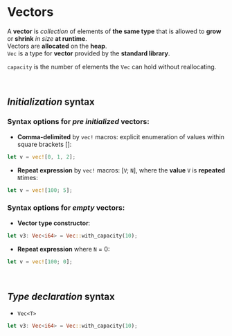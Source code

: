 # Vectors
A **vector** is *collection* of elements of **the same type** that is allowed to **grow** or **shrink** *in size* **at runtime**.<br>
Vectors are **allocated** on the **heap**.<br>
``Vec`` is a type for **vector** provided by the **standard library**.<br>

``capacity`` is the number of elements the ``Vec`` can hold without reallocating.

<br>

## *Initialization* syntax
### Syntax options for *pre initialized* vectors:
- **Comma-delimited** by ``vec!`` macros: explicit enumeration of values within square brackets \[\]:
```Rust
let v = vec![0, 1, 2];
```

- **Repeat expression** by ``vec!`` macros: \[``V``; ``N``\], where the **value** ``V`` is **repeated** ``N``times:
```Rust
let v = vec![100; 5];
```

### Syntax options for *empty* vectors:
- **Vector type constructor**:
```Rust
let v3: Vec<i64> = Vec::with_capacity(10);
```
- **Repeat expression** where `N` = 0:
```Rust
let v = vec![100; 0];
```


<br>

## *Type declaration* syntax
- ``Vec<T>``
```Rust
let v3: Vec<i64> = Vec::with_capacity(10);
```
